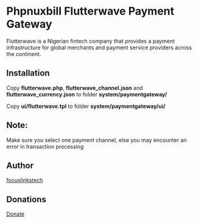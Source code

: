 # Phpnuxbill Flutterwave Payment Gateway

Flutterwave is a Nigerian fintech company that provides a payment infrastructure for global merchants and payment service providers across the continent.
## Installation

Copy **flutterwave.php**, **flutterwave_channel.json** and **flutterwave_currency.json** to folder **system/paymentgateway/**

Copy **ui/flutterwave.tpl** to folder **system/paymentgateway/ui/**

## Note:
Make sure you select one payment channel, else you may encounter an error in transaction processing

## Author

[focuslinkstech](https://github.com/focuslinkstech)

## Donations

[Donate](https://flutterwave.com/donate/lrrkdrghwx9v)
